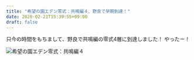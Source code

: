 ```yaml
---
title: "希望の園エデン零式：共鳴編４、野良で早期到達！"
date: 2020-02-21T15:39:55+09:00
draft: false
---
```


只今の時間をもちまして、野良で共鳴編の零式4層に到達しました！
やったー！

![希望の園エデン零式：共鳴編４](img/ffxiv_20200221_151203_183.png)
